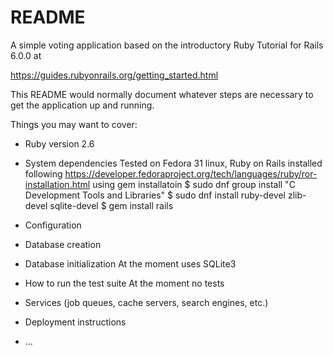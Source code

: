 # README

A simple voting application based on the introductory Ruby Tutorial
for Rails 6.0.0 at

https://guides.rubyonrails.org/getting_started.html

This README would normally document whatever steps are necessary to get the
application up and running.

Things you may want to cover:

* Ruby version
2.6
* System dependencies
Tested on Fedora 31 linux, Ruby on Rails installed following
https://developer.fedoraproject.org/tech/languages/ruby/ror-installation.html
using gem installatoin
$ sudo dnf group install "C Development Tools and Libraries"
$ sudo dnf install ruby-devel zlib-devel sqlite-devel
$ gem install rails

* Configuration

* Database creation

* Database initialization
At the moment uses SQLite3
* How to run the test suite
At the moment no tests
* Services (job queues, cache servers, search engines, etc.)

* Deployment instructions

* ...
